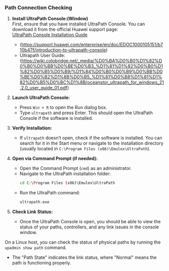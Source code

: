 ### **Path Connection Checking**

1. **Install UltraPath Console:(Window)**  
   First, ensure that you have installed UltraPath Console. You can download it from the official Huawei support page:  
   [UltraPath Console Installation Guide](https://support.huawei.com/enterprise/en/storage/ultrapath-pid-8576127/software/)
   - (https://support.huawei.com/enterprise/en/doc/EDOC1000105151/b710b47f/introduction-to-ultrapath-console)
   - Ultrapath User Guide: (https://wiki.colobridge.net/_media/%D0%BA%D0%B0%D1%82%D0%B0%D0%BB%D0%BE%D0%B3_%D1%81%D1%82%D0%B0%D1%82%D0%B5%D0%B9/%D1%84%D0%B0%D0%B9%D0%BB%D0%BE%D0%B2%D1%8B%D0%B5_%D1%81%D0%B8%D1%81%D1%82%D0%B5%D0%BC%D1%8B/oceanstor_ultrapath_for_windows_21.2.0_user_guide_01.pdf)

3. **Launch UltraPath Console:**
   - Press `Win + R` to open the Run dialog box.
   - Type `ultrapath` and press Enter. This should open the UltraPath Console if the software is installed.

4. **Verify Installation:**
   - If `ultrapath` doesn’t open, check if the software is installed. You can search for it in the Start menu or navigate to the installation directory (usually located in `C:\Program Files (x86)\Emulex\UltraPath`).

5. **Open via Command Prompt (if needed):**
   - Open the Command Prompt (`cmd`) as an administrator.
   - Navigate to the UltraPath installation folder:
     ```bash
     cd C:\Program Files (x86)\Emulex\UltraPath
     ```
   - Run the UltraPath command:
     ```bash
     ultrapath.exe
     ```

6. **Check Link Status:**
   - Once the UltraPath Console is open, you should be able to view the status of your paths, controllers, and any link issues in the console window.


On a Linux host, you can check the status of physical paths by running the `upadmin show path` command.

- The "Path State" indicates the link status, where "Normal" means the path is functioning properly.

